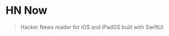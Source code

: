 # HN Now
> Hacker News reader for iOS and iPadOS built with SwiftUI

<!--## Screenshots
<div float="left">
  <img width="250" src="https://s3.amazonaws.com/s3.nathfreder.dev/hnnow/Simulator+Screen+Shot+-+iPhone+11+-+2019-09-21+at+21.18.09.png">
  <img width="250" src="https://s3.amazonaws.com/s3.nathfreder.dev/hnnow/Simulator+Screen+Shot+-+iPhone+11+-+2019-09-21+at+21.18.54.png">
</div>-->
